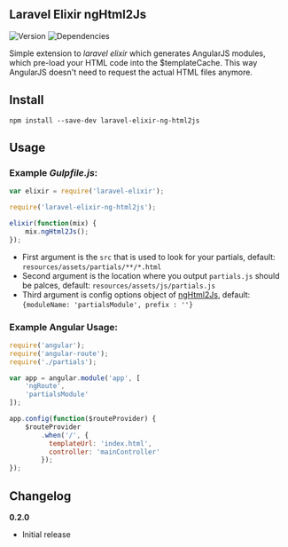 ## Laravel Elixir ngHtml2Js

![Version](https://img.shields.io/npm/v/laravel-elixir-ng-html2js.svg?style=flat-square)
![Dependencies](https://img.shields.io/david/msipenko/laravel-elixir-ng-html2js.svg?style=flat-square)

Simple extension to *laravel elixir* which generates AngularJS modules, which pre-load your HTML code into the $templateCache.
This way AngularJS doesn't need to request the actual HTML files anymore.

## Install

```
npm install --save-dev laravel-elixir-ng-html2js
```

## Usage

### Example *Gulpfile.js*:

```javascript
var elixir = require('laravel-elixir');

require('laravel-elixir-ng-html2js');

elixir(function(mix) {
    mix.ngHtml2Js();
});
```

- First argument is the `src` that is used to look for your partials, default: `resources/assets/partials/**/*.html`
- Second argument is the location where you output `partials.js` should be palces, default: `resources/assets/js/partials.js`
- Third argument is config options object of [ngHtml2Js](https://github.com/marklagendijk/gulp-ng-html2js#nghtml2jsoptions), default:
`{moduleName: 'partialsModule', prefix : ''}`

### Example Angular Usage:

```javascript
require('angular');
require('angular-route');
require('./partials');

var app = angular.module('app', [
    'ngRoute',
    'partialsModule'
]);

app.config(function($routeProvider) {
    $routeProvider
        .when('/', {
          templateUrl: 'index.html',
          controller: 'mainController'
        });
});
```

## Changelog

__0.2.0__
- Initial release
